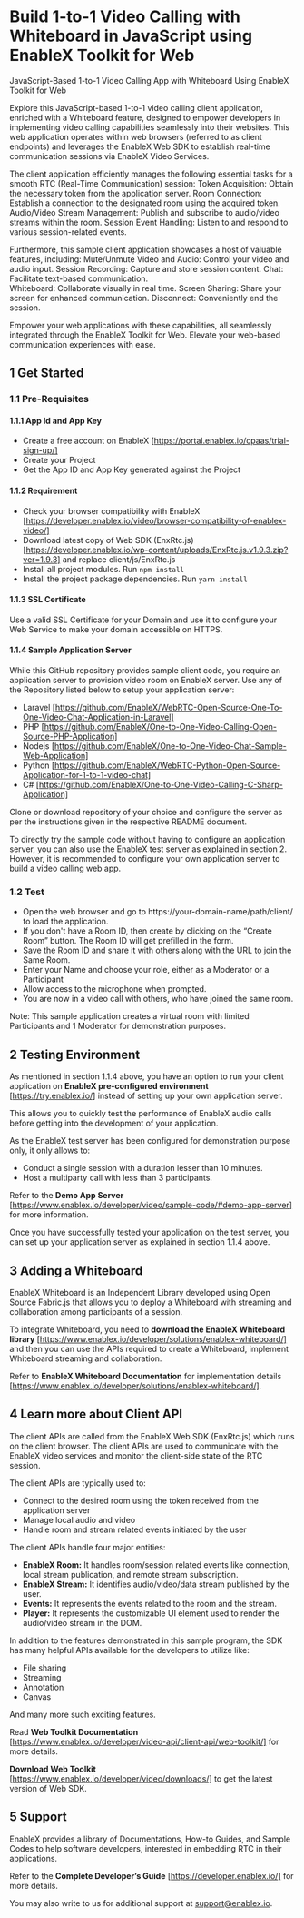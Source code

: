 # Build 1-to-1 Video Calling with Whiteboard in JavaScript using EnableX Toolkit for Web

JavaScript-Based 1-to-1 Video Calling App with Whiteboard Using EnableX Toolkit for Web 

Explore this JavaScript-based 1-to-1 video calling client application, enriched with a Whiteboard feature, designed to empower developers in implementing video calling capabilities seamlessly into their websites. This web application operates within web browsers (referred to as client endpoints) and leverages the EnableX Web SDK to establish real-time communication sessions via EnableX Video Services. 

The client application efficiently manages the following essential tasks for a smooth RTC (Real-Time Communication) session: 
Token Acquisition: Obtain the necessary token from the application server. 
Room Connection: Establish a connection to the designated room using the acquired token. 
Audio/Video Stream Management: Publish and subscribe to audio/video streams within the room. 
Session Event Handling: Listen to and respond to various session-related events. 

Furthermore, this sample client application showcases a host of valuable features, including: 
Mute/Unmute Video and Audio: Control your video and audio input. 
Session Recording: Capture and store session content. 
Chat: Facilitate text-based communication.     
Whiteboard: Collaborate visually in real time. 
Screen Sharing: Share your screen for enhanced communication. 
Disconnect: Conveniently end the session. 

Empower your web applications with these capabilities, all seamlessly integrated through the EnableX Toolkit for Web. Elevate your web-based communication experiences with ease. 

## 1 Get Started

### 1.1 Pre-Requisites

#### 1.1.1 App Id and App Key

* Create a free account on EnableX  [https://portal.enablex.io/cpaas/trial-sign-up/] 
* Create your Project
* Get the App ID and App Key generated against the Project


#### 1.1.2 Requirement

* Check your browser compatibility with EnableX [https://developer.enablex.io/video/browser-compatibility-of-enablex-video/]
* Download latest copy of Web SDK (EnxRtc.js) [https://developer.enablex.io/wp-content/uploads/EnxRtc.js.v1.9.3.zip?ver=1.9.3] and replace client/js/EnxRtc.js 
* Install all project modules. Run `npm install` 
* Install the project package dependencies. Run `yarn install` 


#### 1.1.3 SSL Certificate 

Use a valid SSL Certificate for your Domain and use it to configure your Web Service to make your domain accessible on HTTPS. 


#### 1.1.4 Sample Application Server

While this GitHub repository provides sample client code, you require an application server to provision video room on EnableX server. Use any of the Repository listed below to setup your application server: 

* Laravel [https://github.com/EnableX/WebRTC-Open-Source-One-To-One-Video-Chat-Application-in-Laravel]
* PHP     [https://github.com/EnableX/One-to-One-Video-Calling-Open-Source-PHP-Application]
* Nodejs  [https://github.com/EnableX/One-to-One-Video-Chat-Sample-Web-Application]
* Python  [https://github.com/EnableX/WebRTC-Python-Open-Source-Application-for-1-to-1-video-chat]
* C#  [https://github.com/EnableX/One-to-One-Video-Calling-C-Sharp-Application]
  
Clone or download repository of your choice and configure the server as per the instructions given in the respective README document.  

To directly try the sample code without having to configure an application server, you can also use the EnableX test server as explained in section 2. However, it is recommended to configure your own application server to build a video calling web app. 


### 1.2 Test 

* Open the web browser and go to https://your-domain-name/path/client/ to load the application.  
* If you don't have a Room ID, then create by clicking on the “Create Room” button. The Room ID will get prefilled in the form. 
* Save the Room ID and share it with others along with the URL to join the Same Room.  
* Enter your Name and choose your role, either as a Moderator or a Participant 
* Allow access to the microphone when prompted. 
* You are now in a video call with others, who have joined the same room. 

Note: This sample application creates a virtual room with limited Participants and 1 Moderator for demonstration purposes.



## 2 Testing Environment

As mentioned in section 1.1.4 above, you have an option to run your client application on **EnableX pre-configured environment** [https://try.enablex.io/] instead of setting up your own application server.  

This allows you to quickly test the performance of EnableX audio calls before getting into the development of your application.  

As the EnableX test server has been configured for demonstration purpose only, it only allows to: 

* Conduct a single session with a duration lesser than 10 minutes. 
* Host a multiparty call with less than 3 participants. 

Refer to the **Demo App Server** [https://www.enablex.io/developer/video/sample-code/#demo-app-server] for more information.   

Once you have successfully tested your application on the test server, you can set up your application server as explained in section 1.1.4 above. 


## 3 Adding a Whiteboard 

EnableX Whiteboard is an Independent Library developed using Open Source Fabric.js that allows you to deploy a Whiteboard with streaming and collaboration among participants of a session. 

To integrate Whiteboard, you need to **download the EnableX Whiteboard library** [https://www.enablex.io/developer/solutions/enablex-whiteboard/] and then you can use the APIs required to create a Whiteboard, implement Whiteboard streaming and collaboration.  

Refer to **EnableX Whiteboard Documentation** for implementation details [https://www.enablex.io/developer/solutions/enablex-whiteboard/].


## 4 Learn more about Client API

The client APIs are called from the EnableX Web SDK (EnxRtc.js) which runs on the client browser. The client APIs are used to communicate with the EnableX video services and monitor the client-side state of the RTC session.  

The client APIs are typically used to: 

* Connect to the desired room using the token received from the application server 
* Manage local audio and video 
* Handle room and stream related events initiated by the user 

The client APIs handle four major entities: 

* **EnableX Room:** It handles room/session related events like connection, local stream publication, and remote stream subscription. 
* **EnableX Stream:** It identifies audio/video/data stream published by the user. 
* **Events:** It represents the events related to the room and the stream. 
* **Player:** It represents the customizable UI element used to render the audio/video stream in the DOM. 

In addition to the features demonstrated in this sample program, the SDK has many helpful APIs available for the developers to utilize like: 

* File sharing 
* Streaming 
* Annotation 
* Canvas 

And many more such exciting features. 

Read **Web Toolkit Documentation** [https://www.enablex.io/developer/video-api/client-api/web-toolkit/]  for more details.  

**Download Web Toolkit** [https://www.enablex.io/developer/video/downloads/] to get the latest version of Web SDK. 



## 5 Support

EnableX provides a library of Documentations, How-to Guides, and Sample Codes to help software developers, interested in embedding RTC in their applications. 

Refer to the **Complete Developer’s Guide** [https://developer.enablex.io/] for more details. 

You may also write to us for additional support at support@enablex.io. 
